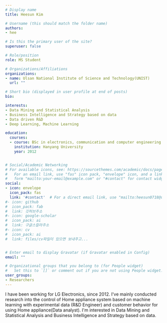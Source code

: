 ```yaml
---
# Display name
title: Heesun Kim

# Username (this should match the folder name)
authors: 
- hee

# Is this the primary user of the site?
superuser: false

# Role/position
role: MS Student 

# Organizations/Affiliations
organizations:
- name: Ulsan National Institute of Science and Technology(UNIST)
  url: ""

# Short bio (displayed in user profile at end of posts)
bio: 

interests:
- Data Mining and Statistical Analysis
- Business Intelligence and Strategy based on data
- Data driven R&D
- Deep Learning, Machine Learning

education:
  courses:
  - course: BSc in electronics, communication and computer engineering
    institution: Hanyang University
    year: 2012


# Social/Academic Networking
# For available icons, see: https://sourcethemes.com/academic/docs/page-builder/#icons
#   For an email link, use "fas" icon pack, "envelope" icon, and a link in the
#   form "mailto:your-email@example.com" or "#contact" for contact widget.
social:
- icon: envelope
  icon_pack: fas
  link: '#contact'  # For a direct email link, use "mailto:heesun0718@unist.ac.kr".
#- icon: github
#  icon_pack: fab
#  link: 깃허브주소
#- icon: google-scholar
#  icon_pack: ai
#  link: 구글스칼라주소
#- icon: cv
#  icon_pack: ai
#  link: files/cv파일이 있으면 보내주고...


# Enter email to display Gravatar (if Gravatar enabled in Config)
email: ""

# Organizational groups that you belong to (for People widget)
#   Set this to `[]` or comment out if you are not using People widget.
user_groups:
- Researchers
---
```


I have been working for LG Electronics, since 2012. 
I've mainly conducted research into the control of Home appliance system based on machine learning with experimental data (R&D Engineer)
and customer behavior for using Home appliance(Data analyst).
I'm interested in Data Mining and Statistical Analysis and Business Intelligence and Strategy based on data.




